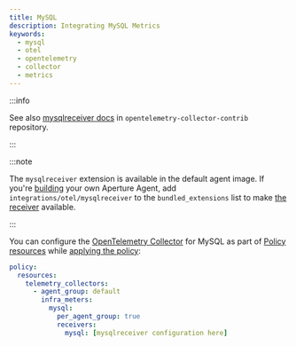```yaml
---
title: MySQL
description: Integrating MySQL Metrics
keywords:
  - mysql
  - otel
  - opentelemetry
  - collector
  - metrics
---
```


:::info

See also [mysqlreceiver docs][receiver] in `opentelemetry-collector-contrib`
repository.

:::

:::note

The `mysqlreceiver` extension is available in the default agent image. If you're
[building][build] your own Aperture Agent, add `integrations/otel/mysqlreceiver`
to the `bundled_extensions` list to make [the receiver][receiver] available.

:::

You can configure the [OpenTelemetry Collector][opentelemetry-collector] for
MySQL as part of [Policy resources][policy-resources] while [applying the
policy][applying-policy]:

```yaml
policy:
  resources:
    telemetry_collectors:
      - agent_group: default
        infra_meters:
          mysql:
            per_agent_group: true
            receivers:
              mysql: [mysqlreceiver configuration here]
```

[build]: /reference/aperturectl/build/agent/agent.md
[receiver]:
  https://github.com/open-telemetry/opentelemetry-collector-contrib/tree/main/receiver/mysqlreceiver
[opentelemetry-collector]: /reference/configuration/spec.md#telemetry-collector
[applying-policy]: /use-cases/use-cases.md
[policy-resources]: /reference/configuration/spec.md#resources
